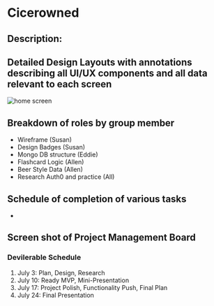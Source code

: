 # Cicerowned


## Description:


## Detailed Design Layouts with annotations describing all UI/UX components and all data relevant to each screen
![home screen](/public/images/#.png)


## Breakdown of roles by group member
- Wireframe (Susan)
- Design Badges (Susan)
- Mongo DB structure (Eddie)
- Flashcard Logic (Allen)
- Beer Style Data (Allen)
- Research Auth0 and practice (All)

## Schedule of completion of various tasks
- 

## Screen shot of Project Management Board



### Devilerable Schedule
1. July 3: Plan, Design, Research
2. July 10: Ready MVP, Mini-Presentation
3. July 17: Project Polish, Functionality Push, Final Plan
4. July 24: Final Presentation
